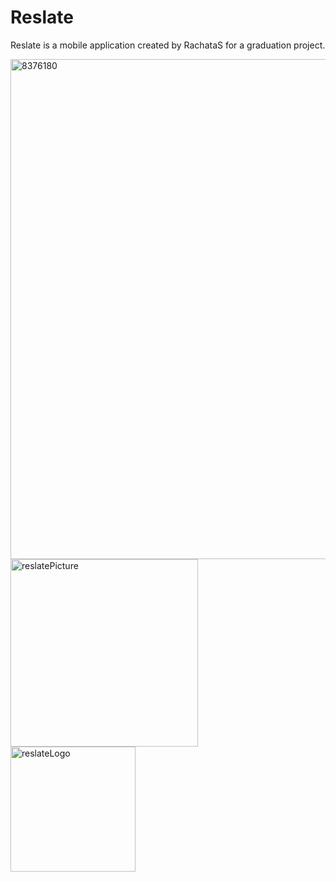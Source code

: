 # Reslate

Reslate is a mobile application created by RachataS for a graduation project.

<img src="https://github.com/RachataS/reslate/assets/115066261/3958333b-8fff-4cff-a756-64fc225e64bb" alt="8376180" width="800"> <br>
<img src="https://github.com/RachataS/reslate/assets/115066261/6e1d6b21-631e-4a6c-acd5-4a5c707e5cb4" alt="reslatePicture" width="300"> <br>
<img src="https://github.com/RachataS/reslate/assets/115066261/55c78995-28f0-48ab-9d32-b996b1a98316" alt="reslateLogo" width="200">
